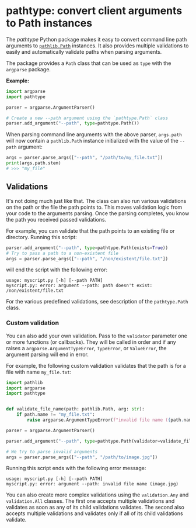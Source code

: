 pathtype: convert client arguments to Path instances
===

The *pathtype* Python package makes it easy to convert command line path 
arguments to [`pathlib.Path`](https://docs.python.org/3/library/pathlib.html) 
instances. It also provides multiple validations to easily and 
automatically validate paths when parsing arguments.

The package provides a `Path` class that can be used as `type` with the 
`argparse` package.

**Example:**

```python
import argparse
import pathtype

parser = argparse.ArgumentParser()

# Create a new --path argument using the `pathtype.Path` class
parser.add_argument("--path", type=pathtype.Path())
```

When parsing command line arguments with the above parser, `args.path` will now
contain a `pathlib.Path` instance initialized with the value of the `--path` 
argument:

```python
args = parser.parse_args(["--path", "/path/to/my_file.txt"])
print(args.path.stem)
# >>> "my_file"
```

## Validations

It's not doing much just like that. The class can also run various 
validations on the path or the file the path points to. This moves 
validation logic from your code to the arguments parsing. Once the parsing 
completes, you know the path you received passed validations.

For example, you can validate that the path points to an existing file or 
directory. Running this script:

```python
parser.add_argument("--path", type=pathtype.Path(exists=True))
# Try to pass a path to a non-existent file
args = parser.parse_args(["--path", "/non/existent/file.txt"])
```
will end the script with the following error:
```
usage: myscript.py [-h] [--path PATH]
myscript.py: error: argument --path: path doesn't exist: /non/existent/file.txt
```

For the various predefined validations, see description of the
``pathtype.Path`` class.

### Custom validation

You can also add your own validation. Pass to the `validator` parameter one 
or more functions (or callbacks). They will be called in order and if any 
raises a `argparse.ArgumentTypeError`, `TypeError`, or `ValueError`, the 
argument parsing will end in error.

For example, the following custom validation validates that the path is for 
a file with name `my_file.txt`:

```python
import pathlib
import argparse
import pathtype


def validate_file_name(path: pathlib.Path, arg: str):
    if path.name != "my_file.txt":
        raise argparse.ArgumentTypeError(f"invalid file name ({path.name})")

parser = argparse.ArgumentParser()

parser.add_argument("--path", type=pathtype.Path(validator=validate_file_name))

# We try to parse invalid arguments
args = parser.parse_args(["--path", "/path/to/image.jpg"])
```

Running this script ends with the following error message:
```
usage: myscript.py [-h] [--path PATH]
myscript.py: error: argument --path: invalid file name (image.jpg)
```

You can also create more complex validations using the ``validation.Any`` and
``validation.All`` classes. The first one accepts multiple validations and
validates as soon as any of its child validations validates. The second also 
accepts multiple validations and validates only if all of its child 
validations validate.